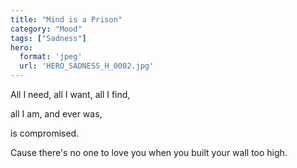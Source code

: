 ```yaml
---
title: "Mind is a Prison"
category: "Mood"
tags: ["Sadness"]
hero:
  format: 'jpeg'
  url: 'HERO_SADNESS_H_0002.jpg'
---
```

All I need, all I want, all I find,

all I am, and ever was,

is compromised.

Cause there's no one to love you when you built your wall too high.
